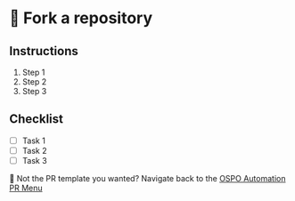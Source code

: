 # 🔁 Fork a repository

## Instructions

1. Step 1
1. Step 2
1. Step 3

## Checklist

- [ ] Task 1
- [ ] Task 2
- [ ] Task 3

🚨 Not the PR template you wanted? Navigate back to the [OSPO Automation PR Menu](?expand=1&template=PULL_REQUEST_TEMPLATE.md)
